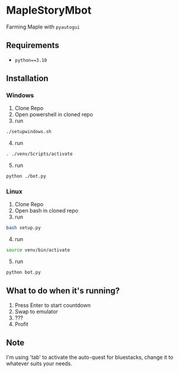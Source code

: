 # MapleStoryMbot
Farming Maple with `pyautogui`
## Requirements
* `python==3.10`

## Installation

### Windows

1. Clone Repo
2. Open powershell in cloned repo
3. run 

```sh
./setupwindows.sh
```

4. run 

```sh
. ./venv/Scripts/activate
```

5. run 

```sh
python ./bot.py
```

### Linux

1. Clone Repo
2. Open bash in cloned repo
3. run

```sh
bash setup.py
```

4. run

```sh
source venv/bin/activate
```

5. run

```sh
python bot.py
```

## What to do when it's running?

1. Press Enter to start countdown
2. Swap to emulator
3. ???
4. Profit

## Note

I'm using 'tab' to activate the auto-quest for bluestacks, change it to whatever suits your needs.
